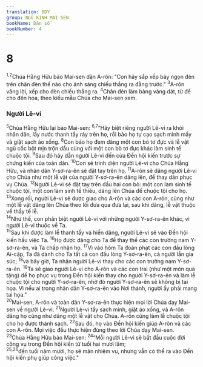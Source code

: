 ```yaml
---
translation: BDY
group: NGŨ KINH MAI-SEN
bookName: Dân số 
bookNumber: 4
---
```


<div class="title"><h1>8</h1></div>
<span class="verse dan_8_1 dan_8_2"><sup>1,2</sup>Chúa Hằng Hữu bảo Mai-sen dặn A-rôn: &#34;Con hãy sắp xếp bảy ngọn đèn trên chân đèn thế nào cho ánh sáng chiếu thẳng ra đằng trước.&#34; </span>
<span class="verse dan_8_3"><sup>3</sup>A-rôn vâng lời, xếp cho đèn chiếu thẳng ra. </span>
<span class="verse dan_8_4"><sup>4</sup>Chân đèn làm bàng vàng dát, từ đế cho đến hoa, theo kiểu mẫu Chúa cho Mai-sen xem.</span>
<div class="title"><h3>Người Lê-vi</h3></div>
<span class="verse dan_8_5"><sup>5</sup>Chúa Hằng Hữu lại bảo Mai-sen: </span>
<span class="verse dan_8_6 dan_8_7"><sup>6,7</sup>“Hãy biệt riêng người Lê-vi ra khỏi nhân dân, lấy nước thanh tẩy rảy trên họ, rồi bảo họ tự cạo sạch mình mẩy và giặt sạch áo xống. </span>
<span class="verse dan_8_8"><sup>8</sup>Con bảo họ đem dâng một con bò tơ đực và lễ vật ngũ cốc bột mịn trộn dầu cùng với một con bò tơ đực khác làm sinh tế chuộc tội. </span>
<span class="verse dan_8_9"><sup>9</sup>Sau đó hãy dẫn người Lê-vi đến cửa Đền hội kiến trước sự chứng kiến của toàn dân. </span>
<span class="verse dan_8_10"><sup>10</sup>Con sẽ trình diện người Lê-vi cho Chúa Hằng Hữu, và nhân dân Y-sơ-ra-ên sẽ đặt tay trên họ. </span>
<span class="verse dan_8_11"><sup>11</sup>A-rôn sẽ dâng người Lê-vi cho Chúa như một lễ vật của người Y-sơ-ra-ên dâng lên, để thay dân phục vụ Chúa. </span>
<span class="verse dan_8_12"><sup>12</sup>Người Lê-vi sẽ đặt tay trên đầu hai con bò: một con làm sinh tế chuộc tội, một con làm sinh tế thiêu, dâng lên Chúa để chuộc tội cho họ. </span>
<span class="verse dan_8_13"><sup>13</sup>Xong rồi, người Lê-vi sẽ được giao cho A-rôn và các con A-rôn, cũng như một lễ vật dâng lên Chúa theo lối đưa qua đưa lại, sau khi dâng, lễ vật thuộc về thầy tế lễ.<br/></span>
<span class="verse dan_8_14"><sup>14</sup>Như thế, con phân biệt người Lê-vi với những người Y-sơ-ra-ên khác, vì người Lê-vi thuộc về Ta.<br/></span>
<span class="verse dan_8_15"><sup>15</sup>Sau khi được làm lễ thanh tẩy và hiến dâng, người Lê-vi sẽ vào Đền hội kiến hầu việc Ta. </span>
<span class="verse dan_8_16"><sup>16</sup>Họ được dâng cho Ta để thay thế các con trưởng nam Y-sơ-ra-ên, và Ta chấp nhận họ. </span>
<span class="verse dan_8_17"><sup>17</sup>Vì vào hôm Ta đoán phạt các con đầu lòng Ai-cập, Ta đã dành cho Ta tất cả con đầu lòng Y-sơ-ra-ên, cả người lẫn gia súc; </span>
<span class="verse dan_8_18"><sup>18</sup>và bây giờ, Ta nhận người Lê-vi thay cho các con trưởng nam Y-sơ-ra-ên. </span>
<span class="verse dan_8_19"><sup>19</sup>Ta sẽ giao người Lê-vi cho A-rôn và các con trai (như một món quà tặng) để họ phục vụ trong Đền hội kiến thay cho người Y-sơ-ra-ên và làm lễ chuộc tội cho người Y-sơ-ra-ên, nhờ đó người Y-sơ-ra-ên sẽ không bị tai họa. Vì nếu ai trong nhân dân Y-sơ-ra-ên vào Nơi thánh, người ấy phải mang tai họa.&#34;<br/></span>
<span class="verse dan_8_20"><sup>20</sup>Mai-sen, A-rôn và toàn dân Y-sơ-ra-ên thực hiện mọi lời Chúa dạy Mai-sen về người Lê-vi. </span>
<span class="verse dan_8_21"><sup>21</sup>Người Lê-vi tẩy sạch mình, giặt áo xống, và A-rôn dâng họ cũng như dâng một lễ vật cho Chúa. A-rôn cũng làm lễ chuộc tội cho họ được thánh sạch. </span>
<span class="verse dan_8_22"><sup>22</sup>Sau đó, họ vào Đền hội kiến giúp A-rôn và các con A-rôn. Mọi việc đều thực hiện đúng theo lời Chúa dạy Mai-sen.<br/></span>
<span class="verse dan_8_23"><sup>23</sup>Chúa Hằng Hữu bảo Mai-sen: </span>
<span class="verse dan_8_24"><sup>24</sup>“Mỗi người Lê-vi sẽ bắt đầu cuộc đời công vụ trong Đền hội kiến từ tuổi hai mươi lăm;<br/></span>
<span class="verse dan_8_25 dan_8_26"><sup>25,26</sup>đến tuổi năm mươi, họ sẽ mãn nhiệm vụ, nhưng vẫn có thể ra vào Đền hội kiến phụ giúp công việc.&#34;</span>

